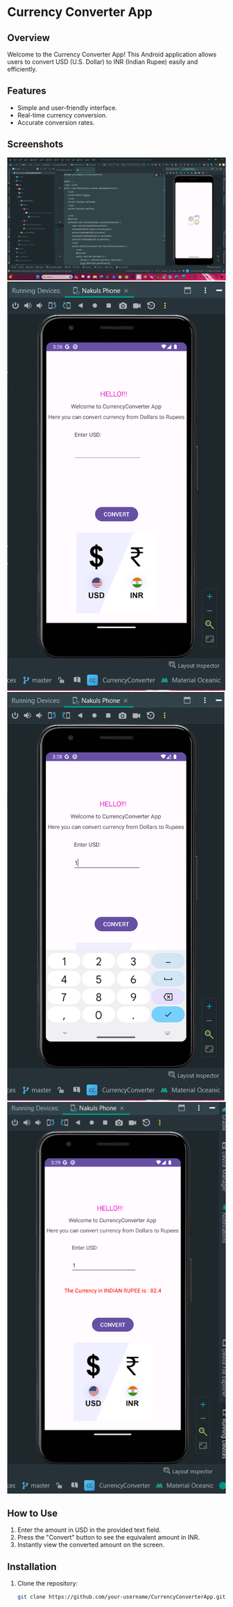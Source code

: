 # Currency Converter App

## Overview

Welcome to the Currency Converter App! This Android application allows users to convert USD (U.S. Dollar) to INR (Indian Rupee) easily and efficiently.

## Features

- Simple and user-friendly interface.
- Real-time currency conversion.
- Accurate conversion rates.

## Screenshots

![App Screenshot 1](imge1.png)
![App Screenshot 1](imge2.png)
![App Screenshot 1](imge3.png)
![App Screenshot 1](imge4.png)


## How to Use

1. Enter the amount in USD in the provided text field.
2. Press the "Convert" button to see the equivalent amount in INR.
3. Instantly view the converted amount on the screen.

## Installation

1. Clone the repository:
   ```bash
   git clone https://github.com/your-username/CurrencyConverterApp.git
